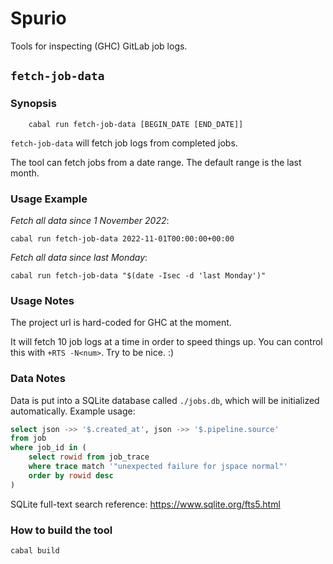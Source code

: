 # Spurio

Tools for inspecting (GHC) GitLab job logs.

## `fetch-job-data`

### Synopsis

```
    cabal run fetch-job-data [BEGIN_DATE [END_DATE]]
```

`fetch-job-data` will fetch job logs from completed jobs.

The tool can fetch jobs from a date range. The default range is the last month.

### Usage Example

*Fetch all data since 1 November 2022*:

```
cabal run fetch-job-data 2022-11-01T00:00:00+00:00
```

*Fetch all data since last Monday*:

```
cabal run fetch-job-data "$(date -Isec -d 'last Monday')"
```

### Usage Notes

The project url is hard-coded for GHC at the moment.

It will fetch 10 job logs at a time in order to speed things up.
You can control this with `+RTS -N<num>`.
Try to be nice. :)

### Data Notes

Data is put into a SQLite database called `./jobs.db`, which will be initialized
automatically. Example usage:

```sql
select json ->> '$.created_at', json ->> '$.pipeline.source'
from job
where job_id in (
    select rowid from job_trace
    where trace match '"unexpected failure for jspace normal"'
    order by rowid desc
)
```

SQLite full-text search reference: https://www.sqlite.org/fts5.html

### How to build the tool

`cabal build`
